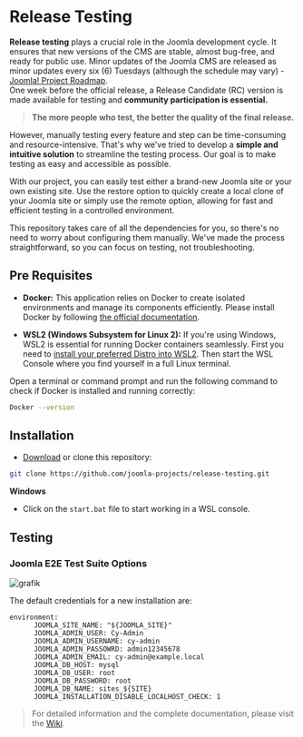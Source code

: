 # Release Testing
**Release testing** plays a crucial role in the Joomla development cycle. It ensures that new versions of the CMS are stable, almost bug-free, and ready for public use. Minor updates of the Joomla CMS are released as minor updates every six (6) Tuesdays (although the schedule may vary) - [Joomla! Project Roadmap](https://developer.joomla.org/roadmap.html). \
One week before the official release, a Release Candidate (RC) version is made available for testing and **community participation is essential.**

> **The more people who test, the better the quality of the final release.**

However, manually testing every feature and step can be time-consuming and resource-intensive. That's why we've tried to  develop a **simple and intuitive solution** to streamline the testing process. Our goal is to make testing as easy and accessible as possible.

With our project, you can easily test either a brand-new Joomla site or your own existing site. Use the restore option to quickly create a local clone of your Joomla site or simply use the remote option, allowing for fast and efficient testing in a controlled environment. 

This repository takes care of all the dependencies for you, so there's no need to worry about configuring them manually. We've made the process straightforward, so you can focus on testing, not troubleshooting.

## Pre Requisites
* **Docker:** This application relies on Docker to create isolated environments and manage its components efficiently. Please install Docker by following [the official documentation](https://docs.docker.com/get-docker/).

* **WSL2 (Windows Subsystem for Linux 2):** If you're using Windows, WSL2 is essential for running Docker containers seamlessly. First you need to [install your preferred Distro into WSL2](https://learn.microsoft.com/en-us/windows/wsl/install). Then start the WSL Console where you find yourself in a full Linux terminal. 

Open a terminal or command prompt and run the following command to check if Docker is installed and running correctly:
```bash
Docker --version
```
## Installation

* [Download](https://github.com/joomla-projects/release-testing/archive/refs/heads/main.zip) or clone this repository:
```bash
git clone https://github.com/joomla-projects/release-testing.git
```
**Windows**
* Click on the `start.bat` file to start working in a WSL console.

## Testing

### Joomla E2E Test Suite Options

![grafik](https://github.com/user-attachments/assets/57ea9955-13c6-431d-8c5b-373d93109b0c)

<!-- TBD **1. With a zip-archive and a sql dump file of the site:**

Put a zip-archive (excluding the installation folder) and also a sql dump file of an existing site into the folder `local/joomla-backup`. 
Run this in the `start.exe` file:
```bash
./run.sh
```
It will set up your own site. Subsequently, it prompts you for your site **username and password** to run the tests. It may take some time to establish a database connection, so please be patient.

**2. On a back up Joomla site:**

To initiate the process, use the following command in the `start.exe` file:
```bash
./run.sh <your-website-domain>
```
For example: `./run.sh https://example.joom.ws/`

When you execute the command `./run.sh <website-domain>`, the system launches the web-server script. Subsequently, it prompts you for your **site username and password**. Once provided, it inserts environment variables into the Cypress configuration file and runs Cypress tests. **Notably, these tests work on your site's database.**

**3. Fresh Joomla installation:**

Make sure the `local/joomla-backup` folder is empty and then run this in the `start.exe` file:
```bash
./run.sh
```
If you do not provide a backup of an existing site it will install a new Joomla! site for you. The site is available on `localhost:3081` and you can login with\
username: admin \
password: admin12345678

The local mode also provides a phpmyadmin that you can reach under `localhost:3082` to see what is going on in the DB. It is also set up a mailcatcher container reachable under `localhost:3083` so you can test the system mail delivery from the site.

Afterwards the system automatically opens the tests. Press `ctrl + c` to stop all the containers. -->

The default credentials for a new installation are:
```
environment:
      JOOMLA_SITE_NAME: "${JOOMLA_SITE}"
      JOOMLA_ADMIN_USER: Cy-Admin
      JOOMLA_ADMIN_USERNAME: cy-admin
      JOOMLA_ADMIN_PASSOWRD: admin12345678
      JOOMLA_ADMIN_EMAIL: cy-admin@example.local
      JOOMLA_DB_HOST: mysql
      JOOMLA_DB_USER: root
      JOOMLA_DB_PASSWORD: root
      JOOMLA_DB_NAME: sites_${SITE}
      JOOMLA_INSTALLATION_DISABLE_LOCALHOST_CHECK: 1
```
> For detailed information and the complete documentation, please visit the [Wiki](https://github.com/joomla-projects/release-testing/wiki).
